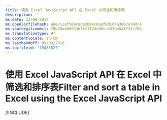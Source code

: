 ```yaml
---
title: 使用 Excel JavaScript API 在 Excel 中筛选和排序表
description: ''
ms.date: 12/08/2017
ms.openlocfilehash: a0e711af589cada3094c6a8f6d104a3667a70dc4
ms.sourcegitcommit: 78b28ae88d53bfef3134c09cc4336a5a8722c70b
ms.translationtype: HT
ms.contentlocale: zh-CN
ms.lasthandoff: 09/03/2018
ms.locfileid: "19438527"
---
```

# <a name="filter-and-sort-a-table-in-excel-using-the-excel-javascript-api"></a><span data-ttu-id="9de7a-102">使用 Excel JavaScript API 在 Excel 中筛选和排序表</span><span class="sxs-lookup"><span data-stu-id="9de7a-102">Filter and sort a table in Excel using the Excel JavaScript API</span></span>

[!INCLUDE[](../includes/excel-tutorial-filter-and-sort-table.md)]